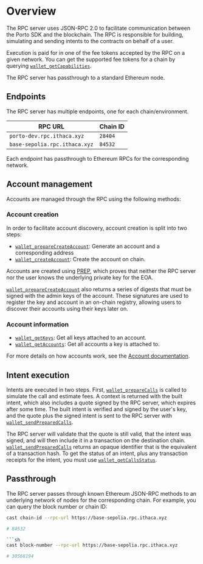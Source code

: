 # Overview

The RPC server uses JSON-RPC 2.0 to facilitate communication between the Porto SDK and the blockchain. The RPC is responsible for building, simulating and sending intents to the contracts on behalf of a user.

Execution is paid for in one of the fee tokens accepted by the RPC on a given network. You can get the supported fee tokens for a chain by querying [`wallet_getCapabilities`].

The RPC server has passthrough to a standard Ethereum node.

## Endpoints

The RPC server has multiple endpoints, one for each chain/environment.

| RPC URL                       | Chain ID |
| ----------------------------- | -------- |
| `porto-dev.rpc.ithaca.xyz`    | `28404`  |
| `base-sepolia.rpc.ithaca.xyz` | `84532`  |

Each endpoint has passthrough to Ethereum RPCs for the corresponding network.

## Account management

Accounts are managed through the RPC using the following methods:

### Account creation

In order to facilitate account discovery, account creation is split into two steps:

- [`wallet_prepareCreateAccount`]: Generate an account and a corresponding address
- [`wallet_createAccount`]: Create the account on chain.

Accounts are created using [PREP], which proves that neither the RPC server nor the user knows the underlying private key for the EOA.

[`wallet_prepareCreateAccount`] also returns a series of digests that must be signed with the admin keys of the account. These signatures are used to register the key and account in an on-chain registry, allowing users to discover their accounts using their keys later on.

### Account information

- [`wallet_getKeys`]: Get all keys attached to an account.
- [`wallet_getAccounts`]: Get all accounts a key is attached to.

For more details on how accounts work, see the [Account documentation](#TODO).

## Intent execution

Intents are executed in two steps. First, [`wallet_prepareCalls`] is called to simulate the call and estimate fees. A context is returned with the built intent, which also includes a quote signed by the RPC server, which expires after some time. The built intent is verified and signed by the user's key, and the quote plus the signed intent is sent to the RPC server with [`wallet_sendPreparedCalls`].

The RPC server will validate that the quote is still valid, that the intent was signed, and will then include it in a transaction on the destination chain. [`wallet_sendPreparedCalls`] returns an opaque identifier that is the equivalent of a transaction hash. To get the status of an intent, plus any transaction receipts for the intent, you must use [`wallet_getCallsStatus`].

## Passthrough

The RPC server passes through known Ethereum JSON-RPC methods to an underlying network of nodes for the corresponding chain. For example, you can query the block number or chain ID:

```sh
cast chain-id --rpc-url https://base-sepolia.rpc.ithaca.xyz

# 84532

```sh
cast block-number --rpc-url https://base-sepolia.rpc.ithaca.xyz

# 30568194
```

[`wallet_getCapabilities`]: /rpc-server/wallet_getCapabilities
[`wallet_prepareCreateAccount`]: /rpc-server/wallet_prepareCreateAccount
[`wallet_createAccount`]: /rpc-server/wallet_createAccount
[`wallet_getKeys`]: /rpc-server/wallet_getKeys
[`wallet_getAccounts`]: /rpc-server/wallet_getAccounts
[`wallet_prepareCalls`]: /rpc-server/wallet_prepareCalls
[`wallet_sendPreparedCalls`]: /rpc-server/wallet_sendPreparedCalls
[`wallet_getCallsStatus`]: /rpc-server/wallet_getCallsStatus
[PREP]: https://blog.biconomy.io/prep-deep-dive/
